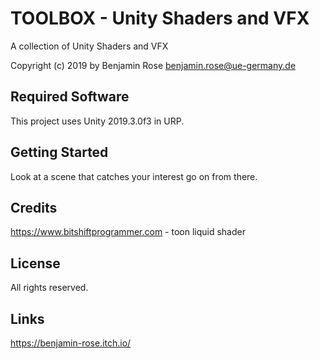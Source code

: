 # TOOLBOX - Unity Shaders and VFX
A collection of Unity Shaders and VFX

Copyright (c) 2019 by Benjamin Rose <benjamin.rose@ue-germany.de>

## Required Software

This project uses Unity 2019.3.0f3 in URP.

## Getting Started

Look at a scene that catches your interest go on from there.

## Credits
https://www.bitshiftprogrammer.com
	- toon liquid shader

## License

All rights reserved.

## Links

https://benjamin-rose.itch.io/